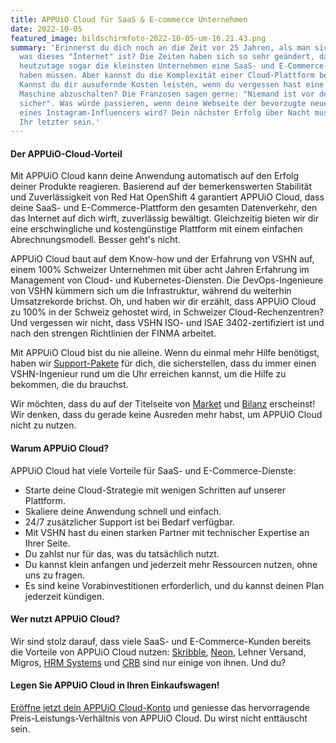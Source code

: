 ```yaml
---
title: APPUiO Cloud für SaaS & E-commerce Unternehmen
date: 2022-10-05
featured_image: bildschirmfoto-2022-10-05-um-16.21.43.png
summary: 'Erinnerst du dich noch an die Zeit vor 25 Jahren, als man sich fragte,
  was dieses "Internet" ist? Die Zeiten haben sich so sehr geändert, dass
  heutzutage sogar die kleinsten Unternehmen eine SaaS- und E-Commerce-Präsenz
  haben müssen. Aber kannst du die Komplexität einer Cloud-Plattform bewältigen?
  Kannst du dir ausufernde Kosten leisten, wenn du vergessen hast eine virtuelle
  Maschine abzuschalten? Die Franzosen sagen gerne: "Niemand ist vor dem Erfolg
  sicher". Was würde passieren, wenn deine Webseite der bevorzugte neue Shop
  eines Instagram-Influencers wird? Dein nächster Erfolg über Nacht muss nicht
  Ihr letzter sein.'
---
```

#### Der APPUiO-Cloud-Vorteil

Mit APPUiO Cloud kann deine Anwendung automatisch auf den Erfolg deiner Produkte reagieren. Basierend auf der bemerkenswerten Stabilität und Zuverlässigkeit von Red Hat OpenShift 4 garantiert APPUiO Cloud, dass deine SaaS- und E-Commerce-Plattform den gesamten Datenverkehr, den das Internet auf dich wirft, zuverlässig bewältigt. Gleichzeitig bieten wir dir eine erschwingliche und kostengünstige Plattform mit einem einfachen Abrechnungsmodell. Besser geht's nicht.  

APPUiO Cloud baut auf dem Know-how und der Erfahrung von VSHN auf, einem 100% Schweizer Unternehmen mit über acht Jahren Erfahrung im Management von Cloud- und Kubernetes-Diensten. Die DevOps-Ingenieure von VSHN kümmern sich um die Infrastruktur, während du weiterhin Umsatzrekorde brichst. Oh, und haben wir dir erzählt, dass APPUiO Cloud zu 100% in der Schweiz gehostet wird, in Schweizer Cloud-Rechenzentren? Und vergessen wir nicht, dass VSHN ISO- und ISAE 3402-zertifiziert ist und nach den strengen Richtlinien der FINMA arbeitet. 

Mit APPUiO Cloud bist du nie alleine. Wenn du einmal mehr Hilfe benötigst, haben wir [Support-Pakete](https://products.docs.vshn.ch/products/appuio/cloud/support_packages.html) für dich, die sicherstellen, dass du immer einen VSHN-Ingenieur rund um die Uhr erreichen kannst, um die Hilfe zu bekommen, die du brauchst.

Wir möchten, dass du auf der Titelseite von [Market](https://www.market.ch/) und [Bilanz](https://www.handelszeitung.ch/bilanz) erscheinst! Wir denken, dass du gerade keine Ausreden mehr habst, um APPUiO Cloud nicht zu nutzen. 

#### Warum APPUiO Cloud?

APPUiO Cloud hat viele Vorteile für SaaS- und E-Commerce-Dienste:

* Starte deine Cloud-Strategie mit wenigen Schritten auf unserer Plattform.
* Skaliere deine Anwendung schnell und einfach.
* 24/7 zusätzlicher Support ist bei Bedarf verfügbar. 
* Mit VSHN hast du einen starken Partner mit technischer Expertise an Ihrer Seite.
* Du zahlst nur für das, was du tatsächlich nutzt. 
* Du kannst klein anfangen und jederzeit mehr Ressourcen nutzen, ohne uns zu fragen.
* Es sind keine Vorabinvestitionen erforderlich, und du kannst deinen Plan jederzeit kündigen. 

#### Wer nutzt APPUiO Cloud?

Wir sind stolz darauf, dass viele SaaS- und E-Commerce-Kunden bereits die Vorteile von APPUiO Cloud nutzen: [Skribble](https://www.vshn.ch/en/success-stories/skribble/), [Neon](https://www.vshn.ch/en/success-stories/neon/), Lehner Versand, Migros, [HRM Systems](https://www.vshn.ch/en/success-stories/hrm-systems/) und [CRB](https://www.vshn.ch/en/success-stories/crb/) sind nur einige von ihnen. Und du?

#### Legen Sie APPUiO Cloud in Ihren Einkaufswagen!

[Eröffne jetzt dein APPUiO Cloud-Konto](https://appuio.cloud/register) und geniesse das hervorragende Preis-Leistungs-Verhältnis von APPUiO Cloud. Du wirst nicht enttäuscht sein.